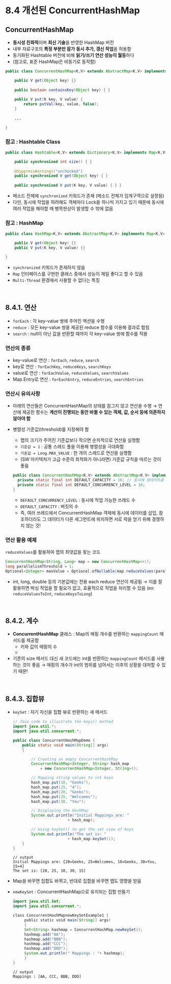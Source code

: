 # 8.4 개선된 ConcurrentHashMap

## ConcurrentHashMap

- **동시성 친화적**이며 **최신 기술**을 반영한 HashMap 버전
- 내부 자료구조의 **특정 부분만 잠가** **동시 추가, 갱신 작업**을 허용함
- 동기화된 Hashtable 버전에 비해 **읽기/쓰기 연산 성능이 월등**하다 
- (참고로, 표준 HashMap은 비동기로 동작함)

```java
public class ConcurrentHashMap<K,V> extends AbstractMap<K,V> implements ConcurrentMap<K,V>, Serializable { 

	public V get(Object key) {} 
	
	public boolean containsKey(Object key) { } 
	
	public V put(K key, V value) { 
		return putVal(key, value, false);
	} 
	
	...

}
```

### 참고 : Hashtable Class
```java
public class Hashtable<K,V> extends Dictionary<K,V> implements Map<K,V>, Cloneable, java.io.Serializable { 

	public synchronized int size() { } 
	
	@SuppressWarnings("unchecked") 
	public synchronized V get(Object key) { } 
	
	public synchronized V put(K key, V value) { } }
```
- 메소드 전체에 `synchronized` 키워드가 존재 (메소드 전체가 임계구역으로 설정됨)
- 다만, 동시에 작업을 하려해도 객체마다 Lock을 하나씩 가지고 있기 때문에 동시에 여러 작업을 해야할 때 병목현상이 발생할 수 밖에 없음

### 참고 : HashMap
```java
public class HashMap<K,V> extends AbstractMap<K,V> implements Map<K,V>, Cloneable, Serializable {

	public V get(Object key) {} 
	public V put(K key, V value) {} 

}
```

- `synchronized` 키워드가 존재하지 않음
- `Map` 인터페이스를 구현한 클래스 중에서 성능이 제일 좋다고 할 수 있음
- `Multi-Thread` 환경에서 사용할 수 없다는 특징

<br>

## 8.4.1. 연산
- `forEach` : 각 key-value 쌍에 주어진 액션을 수행
- `reduce` : 모든 key-value 쌍을 제공된 reduce 함수를 이용해 결과로 합침
- `search` : null이 아닌 값을 반환할 때까지 각 key-value 쌍에 함수를 적용

### 연산의 종류
- key-value로 연산 : `forEach`, `reduce`, `search`
- key로 연산 : `forEachKey`, `reduceKeys`, `searchKeys`
- value로 연산 : `forEachValue`, `reduceValues`, `searchValues`
- Map.Entry로 연산 : `forEachEntry`, `reduceEntries`, `searchEntries`


### 연산시 유의사항
- 아래의 연산들은 ConcurrentHashMap의 상태를 잠그지 않고 연산을 수행 → 연산에 제공한 함수는 **계산이 진행되는 동안 바뀔 수 있는 객체, 값, 순서 등에 의존하지 않아야 함**
- 병렬성 기준값(threshold)를 지정해야 함
  - 맵의 크기가 주어진 기준값보다 작으면 순차적으로 연산을 실행함
  - `기준값 = 1` : 공통 스레드 풀을 이용해 병렬성을 극대화함
  - `기준값 = Long.MAX_VALUE` : 한 개의 스레드로 연산을 실행함
  - (SW 아키텍처가 고급 수준의 최적화가 아니라면) 기준값 규칙을 따르는 것이 좋음
  
  ```java
  public class ConcurrentHashMap<K,V> extends AbstractMap<K,V> implements ConcurrentMap<K,V>, Serializable {
  	private static final int DEFAULT_CAPACITY = 16; // 동시에 업데이트를 수행하는 쓰레드 수 
  	private static final int DEFAULT_CONCURRENCY_LEVEL = 16; 
  }
  ```
  - `DEFAULT_CONCURRENCY_LEVEL` : 동시에 작업 가능한 쓰레드 수
  - `DEFAULT_CAPACITY` : 버킷의 수
  - 즉, 여러 쓰레드에서 ConcurrentHashMap 객체에 동시에 데이터를 삽입, 참조하더라도 그 데이터가 다른 세그먼트에 위치하면 서로 락을 얻기 위해 경쟁하지 않는 것!
  

### 연산 활용 예제
`reduceValues`를 활용하여 맵의 최댓값을 찾는 코드
```java
ConcurrentHashMap<String, Long> map = new ConcurrentHashMap<>();
long parallelismThreshold = 1;
Optional<Integer> maxValue = Optional.ofNullable(map.reduceValues(parallelismThreshold, Long::max));
```
- int, long, double 등의 기본값에는 전용 each reduce 연산이 제공됨 → 이를 잘 활용하면 박싱 작업을 할 필요가 없고, 효율적으로 작업을 처리할 수 있음 (ex: `reduceValuesToInt`, `reduceKeysToLong`)

<br>

## 8.4.2. 계수
- **ConcurrentHashMap** 클래스 : Map의 매핑 개수를 반환하는 `mappingCount` 메서드를 제공함
  - 키와 값의 매핑의 수
  - 
- 기존의 size 메서드 대신 새 코드에는 int를 반환하는 `mappingCount` 메서드를 사용하는 것이 좋음 → 매핑의 개수가 int의 범위를 넘어서는 이후의 상황을 대처할 수 있기 때문!

<br>

## 8.4.3. 집합뷰
-  `keySet` : 자기 자신을 집합 뷰로 반환하는 새 메서드
	```java
	// Java code to illustrate the keys() method
	import java.util.*;
	import java.util.concurrent.*;

	public class ConcurrentHashMapDemo {
		public static void main(String[] args)
		{

			// Creating an empty ConcurrentHashMap
			ConcurrentHashMap<Integer, String> hash_map
				= new ConcurrentHashMap<Integer, String>();

			// Mapping string values to int keys
			hash_map.put(10, "Geeks");
			hash_map.put(15, "4");
			hash_map.put(20, "Geeks");
			hash_map.put(25, "Welcomes");
			hash_map.put(30, "You");

			// Displaying the HashMap
			System.out.println("Initial Mappings are: "
							+ hash_map);

			// Using keySet() to get the set view of keys
			System.out.println("The set is: "
							+ hash_map.keySet());
		}
	}
	```

	```
	// output
	Initial Mappings are: {20=Geeks, 25=Welcomes, 10=Geeks, 30=You, 15=4}
	The set is: [20, 25, 10, 30, 15]
	```
- Map을 바꾸면 집합도 바뀌고, 반대로 집합을 바꾸면 맵도 영향을 받음
- `newKeySet` : ConcurrentHashMap으로 유지되는 집합 만들기
	```java
	import java.util.Set;  
	import java.util.concurrent.*;   

	class ConcurrentHashMapnewKeySetExample1 {   
	     public static void main(String[] args)   
	     {   
		 Set<String> hashmap = ConcurrentHashMap.newKeySet();  
		 hashmap.add("AA");  
		 hashmap.add("BBB");   
		 hashmap.add("CCC");   
		 hashmap.add("DDD");    
		 System.out.println(" Mappings : "+ hashmap);   
	     }   
	}
	```
	```
	// output
	Mappings : [AA, CCC, BBB, DDD]
	```
